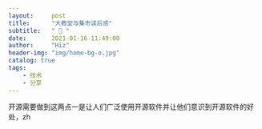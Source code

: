 ```yaml
---
layout:     post
title:      "大教堂与集市读后感"
subtitle:   " 📝 "
date:       2021-01-16 11:49:00
author:     "Hiz"
header-img: "img/home-bg-o.jpg"
catalog: true
tags:
    - 技术
    - 分享
---
```


开源需要做到这两点一是让人们广泛使用开源软件并让他们意识到开源软件的好处，zh